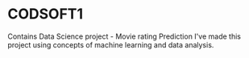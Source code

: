 # CODSOFT1
Contains Data Science project - Movie rating Prediction 
I've made this project using concepts of machine learning and data analysis.
